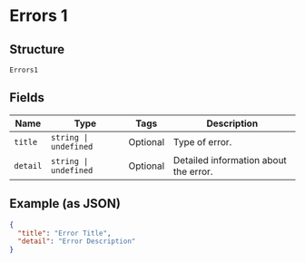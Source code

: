 
# Errors 1

## Structure

`Errors1`

## Fields

| Name | Type | Tags | Description |
|  --- | --- | --- | --- |
| `title` | `string \| undefined` | Optional | Type of error. |
| `detail` | `string \| undefined` | Optional | Detailed information about the error. |

## Example (as JSON)

```json
{
  "title": "Error Title",
  "detail": "Error Description"
}
```

